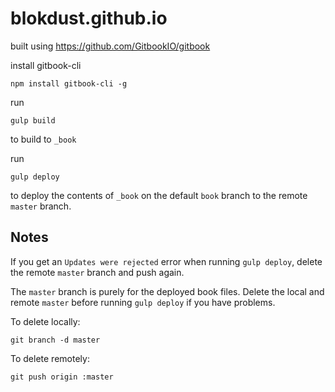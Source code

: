 # blokdust.github.io

built using https://github.com/GitbookIO/gitbook

install gitbook-cli

	npm install gitbook-cli -g
	
run 

	gulp build
	
to build to `_book`

run

	gulp deploy
	
to deploy the contents of `_book` on the default `book` branch to the remote `master` branch.

## Notes

If you get an `Updates were rejected` error when running `gulp deploy`, delete the remote `master` branch and push again.

The `master` branch is purely for the deployed book files. Delete the local and remote `master` before running `gulp deploy` if you have problems.

To delete locally:

	git branch -d master

To delete remotely:

	git push origin :master